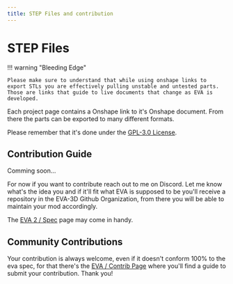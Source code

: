 ```yaml
---
title: STEP Files and contribution
---
```


# STEP Files

!!! warning "Bleeding Edge"

    Please make sure to understand that while using onshape links to export STLs you are effectively pulling unstable and untested parts. Those are links that guide to live documents that change as EVA is developed.

Each project page contains a Onshape link to it's Onshape document. From there the parts can be exported to many different formats.

Please remember that it's done under the [GPL-3.0 License]({{config.repo_url}}/blob/master/LICENSE).

## Contribution Guide

Comming soon...

For now if you want to contribute reach out to me on Discord. Let me know what's the idea you and if it'll fit what EVA is supposed to be you'll receive a repository in the EVA-3D Github Organization, from there you will be able to maintain your mod accordingly.

The [EVA 2 / Spec](https://eva-3d.github.io/eva-spec/) page may come in handy.

## Community Contributions

Your contribution is always welcome, even if it doesn't conform 100% to the eva spec, for that there's the [EVA / Contrib Page](contrib.eva-3d.page) where you'll find a guide to submit your contribution. Thank you!